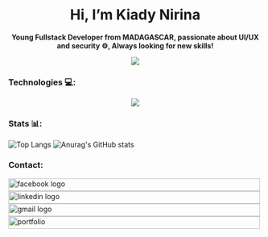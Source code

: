 <div align="center">
  <h1>Hi, I’m Kiady Nirina</h1>
  <p><b>Young Fullstack Developer from MADAGASCAR, passionate about UI/UX and security ⚙, Always looking for new skills!</b></p>
</div>

<div align="center">
  <img src="https://profile-counter.glitch.me/kiadynirina/count.svg?"  />
</div>

### Technologies 💻:
<p align="center">
  <a href="https://skillicons.dev">
    <img src="https://skillicons.dev/icons?i=html,css,js,svelte,vue,php,laravel,python,django,sqlite,mysql,postgresql,git,docker" />
  </a>
</p>

### Stats 📊:
![Top Langs](https://github-readme-stats.vercel.app/api/top-langs/?username=KiadyNirina&layout=compact&theme=radical)
![Anurag's GitHub stats](https://github-readme-stats.vercel.app/api?username=KiadyNirina&show_icons=true&theme=radical)

### Contact:
  <div>
    <a href="https://www.facebook.com/kiady.rambeloson/?locale=fr_FR" target="_blank">
      <img src="https://img.shields.io/static/v1?message=Kiady%20Rambeloson&logo=facebook&label=FACEBOOK&color=blue&logoColor=white&labelColor=&style=for-the-badge" height="25" width="500" alt="facebook logo"  /><br>
    </a>
    <a href="https://www.linkedin.com/in/kiady-ram-5216592a9/" target="_blank">
      <img src="https://img.shields.io/static/v1?message=Kiady%20Ram&logo=linkedin&label=LINKEDIN&color=blue&logoColor=white&labelColor=&style=for-the-badge" height="25" width="500" alt="linkedin logo"  />
    </a><br>
    <a href="mailto:kiady142ram@gmail.com" target="_blank">
      <img src="https://img.shields.io/static/v1?message=kiady142ram@gmail.com&logo=gmail&label=EMAIL&color=D14836&logoColor=white&labelColor=&style=for-the-badge" height="25" width="500" alt="gmail logo"  />
    </a><br>
    <a href="https://kiadynirina.netlify.app/" target="_blank">
      <img src="https://img.shields.io/static/v1?message=KiadyN&logo=&label=PORTFOLIO&color=D14836&logoColor=white&labelColor=&style=for-the-badge" height="25" width="500" alt="portfolio"  />
    </a><br>
  </div>


<!---
KiadyNirina/KiadyNirina is a ✨ special ✨ repository because its `README.md` (this file) appears on your GitHub profile.
You can click the Preview link to take a look at your changes.
--->
